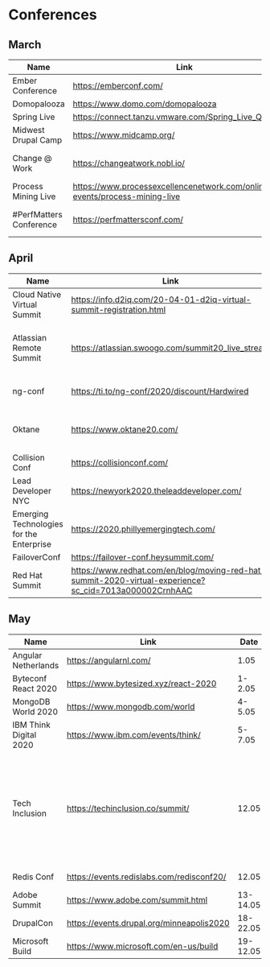 # Conferences

## March 

| Name | Link | Date | Topics | Language | Paid/Free
| --- | --- | --- | --- | --- | --- | 
| Ember Conference | https://emberconf.com/ | 16-18.03 | Ember, JS | English | Free |
| Domopalooza | https://www.domo.com/domopalooza | 18.03 | Domo Cloud | English | Free |
| Spring Live | https://connect.tanzu.vmware.com/Spring_Live_Q221.html | 19.03 | Architecture | English | Free | 
| Midwest Drupal Camp | https://www.midcamp.org/ | 19-21.03 | Drupal | English | Free |
| Change @ Work | https://changeatwork.nobl.io/ | 20.03 | Change management, Leadership | English | Free |
| Process Mining Live | https://www.processexcellencenetwork.com/online-events/process-mining-live | 24-26.03 | | English |  |
| #PerfMatters Conference |	https://perfmattersconf.com/ | 30.03-1.04 | Frontend Web Performance |  English | Paid |

## April

| Name | Link | Date | Topics | Language | Paid/Free
| --- | --- | --- | --- | --- | --- | 
| Cloud Native Virtual Summit | https://info.d2iq.com/20-04-01-d2iq-virtual-summit-registration.html | 1.04 | Kubernetes, Cloud | English | Paid |
| Atlassian Remote Summit | https://atlassian.swoogo.com/summit20_live_stream | 1-2.04 | Atlassian products (i.e. Jira, Confluence, etc) | English | Free |
| ng-conf | https://ti.to/ng-conf/2020/discount/Hardwired | 1-3.04 | Angular, Frontend, Web | English | Paid |
| Oktane | https://www.oktane20.com/ | 1-2.04 |	Identity management, Okta products | English | Free |
| Collision Conf | https://collisionconf.com/ | 6-8.04 | | English | Free |
| Lead Developer NYC | https://newyork2020.theleaddeveloper.com/ | 7-8.04 | Leadership, Management | English | |
| Emerging Technologies for the Enterprise | https://2020.phillyemergingtech.com/ | 14-15.04 || English | Paid |
| FailoverConf | https://failover-conf.heysummit.com/ | 21.04 | resiliency  | English | |			
| Red Hat Summit | https://www.redhat.com/en/blog/moving-red-hat-summit-2020-virtual-experience?sc_cid=7013a000002CrnhAAC | 28-29.04 |	Open source & enterprise technology	| English ||


## May

| Name | Link | Date | Topics | Language | Paid/Free
| --- | --- | --- | --- | --- | --- | 
| Angular Netherlands |	https://angularnl.com/ | 1.05 | Angular development | English ||
| Byteconf React 2020	| https://www.bytesized.xyz/react-2020 | 1-2.05	 | React | English ||		
| MongoDB World 2020 | https://www.mongodb.com/world | 4-5.05 | MongoDB | English ||
| IBM Think Digital 2020 | https://www.ibm.com/events/think/ | 5-7.05 | Cloud, Data, AI, IBM Products | English | |
| Tech Inclusion | https://techinclusion.co/summit/	| 12.05 | Leadership & Professional Growth, Allyship & Culture, Emerging Industry Trends, The Future of Work | English | Free |
| Redis Conf | https://events.redislabs.com/redisconf20/ | 12.05 | Redis, best practices | English | Free |
| Adobe Summit | https://www.adobe.com/summit.html | 13-14.05 | Adobe products | English ||
| DrupalCon	| https://events.drupal.org/minneapolis2020	| 18-22.05 | Drupal	| English ||
| Microsoft Build |	https://www.microsoft.com/en-us/build | 19-12.05 | Microsoft products | English ||		
